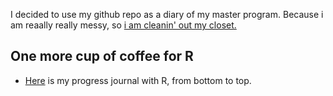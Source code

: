 I decided to use my github repo as a diary of my master program. Because i am reaally really messy, so [i am cleanin' out my closet.](https://www.youtube.com/watch?v=RQ9_TKayu9s)

## One more cup of coffee for R 

+ [Here](https://mef-bda503.github.io/pj-ferayece/) is my progress journal with R, from bottom to top. 
